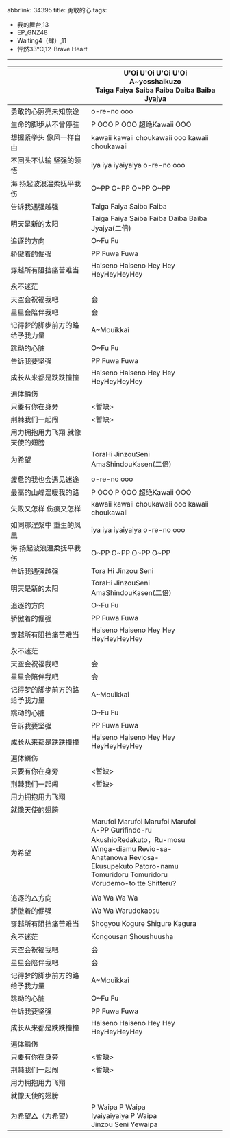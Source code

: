 abbrlink: 34395
title: 勇敢的心
tags:
  - 我的舞台,13
  - EP_GNZ48
  - Waiting4（肆）,11
  - 怦然33℃,12-Brave Heart
---
|      |U'Oi U'Oi U'Oi U'Oi<br>A~yosshaikuzo<br>Taiga Faiya Saiba Faiba Daiba Baiba Jyajya|
|--|--|
|勇敢的心照亮未知旅途|o-re-no ooo|
|生命的脚步从不曾停驻|P OOO P OOO 超绝Kawaii OOO|
|想握紧拳头 像风一样自由|kawaii kawaii choukawaii ooo kawaii choukawaii|
|不回头不认输 坚强的领悟|iya iya iyaiyaiya o-re-no ooo|
|海 扬起波浪温柔抚平我伤|O~PP O~PP O~PP O~PP|
|告诉我遇强越强|Taiga Faiya Saiba Faiba|
|明天是新的太阳|Taiga Faiya Saiba Faiba Daiba Baiba Jyajya(二倍)|
|追逐的方向|O~Fu Fu|
|骄傲着的倔强|PP Fuwa Fuwa|
|穿越所有阻挡痛苦难当|Haiseno Haiseno Hey Hey HeyHeyHeyHey|
|永不迷茫|      |
|天空会祝福我吧|会|
|星星会陪伴我吧|会|
|记得梦的脚步前方的路 给予我力量|A~Mouikkai|
|跳动的心脏|O~Fu Fu|
|告诉我要坚强|PP Fuwa Fuwa|
|成长从来都是跌跌撞撞|Haiseno Haiseno Hey Hey HeyHeyHeyHey|
|遍体鳞伤|      |
|只要有你在身旁|<暂缺>|
|荆棘我们一起闯|<暂缺>|
|用力拥抱用力飞翔 就像天使的翅膀|      |
|为希望|ToraHi JinzouSeni AmaShindouKasen(二倍)|
|      |      |
|疲惫的我也会遇见迷途|o-re-no ooo|
|最高的山峰温暖我的路|P OOO P OOO 超绝Kawaii OOO|
|失败又怎样 伤痕又怎样|kawaii kawaii choukawaii ooo kawaii choukawaii|
|如同那涅槃中 重生的凤凰|iya iya iyaiyaiya o-re-no ooo|
|海 扬起波浪温柔抚平我伤|O~PP O~PP O~PP O~PP|
|告诉我遇强越强|Tora Hi Jinzou Seni|
|明天是新的太阳|ToraHi JinzouSeni AmaShindouKasen(二倍)|
|追逐的方向|O~Fu Fu|
|骄傲着的倔强|PP Fuwa Fuwa|
|穿越所有阻挡痛苦难当|Haiseno Haiseno Hey Hey HeyHeyHeyHey|
|永不迷茫|      |
|天空会祝福我吧|会|
|星星会陪伴我吧|会|
|记得梦的脚步前方的路 给予我力量|A~Mouikkai|
|跳动的心脏|O~Fu Fu|
|告诉我要坚强|PP Fuwa Fuwa|
|成长从来都是跌跌撞撞|Haiseno Haiseno Hey Hey HeyHeyHeyHey|
|遍体鳞伤|      |
|只要有你在身旁|<暂缺>|
|荆棘我们一起闯|<暂缺>|
|用力拥抱用力飞翔|      |
|就像天使的翅膀|      |
|为希望|Marufoi Marufoi Marufoi Marufoi<br>A-PP Gurifindo-ru<br>AkushioRedakuto，Ru-mosu<br>Winga-diamu Revio-sa-<br>Anatanowa Reviosa-<br>Ekusupekuto Patoro-namu<br>Tomuridoru Tomuridoru<br>Vorudemo-to tte Shitteru?|
|      |      |
|追逐的△方向|Wa Wa Wa Wa |
|骄傲着的倔强|Wa Wa Warudokaosu|
|穿越所有阻挡痛苦难当|Shogyou Kogure Shigure Kagura|
|永不迷茫|Kongousan Shoushuusha|
|天空会祝福我吧|会|
|星星会陪伴我吧|会|
|记得梦的脚步前方的路 给予我力量|A~Mouikkai|
|跳动的心脏|O~Fu Fu|
|告诉我要坚强|PP Fuwa Fuwa|
|成长从来都是跌跌撞撞|Haiseno Haiseno Hey Hey HeyHeyHeyHey|
|遍体鳞伤|      |
|只要有你在身旁|<暂缺>|
|荆棘我们一起闯|<暂缺>|
|用力拥抱用力飞翔|      |
|就像天使的翅膀|      |
|为希望△（为希望）|P Waipa P Waipa<br>Iyaiyaiyaiya P Waipa<br>Jinzou Seni Yewaipa|
